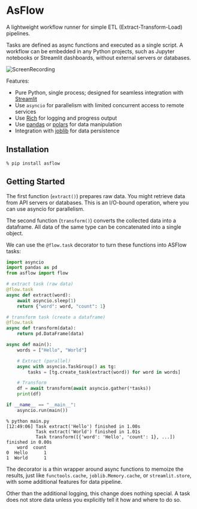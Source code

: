 # AsFlow

A lightweight workflow runner for simple ETL (Extract-Transform-Load) pipelines.

Tasks are defined as async functions and executed as a single script. A workflow can be embedded in any Python projects, such as Jupyter notebooks or Streamlit dashboards, without external servers or databases.

![ScreenRecording](docs/assets/img/ScreenRecording.webp)

Features:
- Pure Python, single process; designed for seamless integration with [Streamlit](https://streamlit.io)
- Use `asyncio` for parallelism with limited concurrent access to remote services
- Use [Rich](https://rich.readthedocs.io) for logging and progress output
- Use [pandas](https://pandas.pydata.org) or [polars](https://pola.rs) for data manipulation
- Integration with [joblib](https://joblib.readthedocs.io) for data persistence

## Installation

```
% pip install asflow
```

## Getting Started

The first function (`extract()`) prepares raw data. You might retrieve data from API servers or databases. This is an I/O-bound operation, where you can use asyncio for parallelism.

The second function (`transform()`) converts the collected data into a dataframe.  All data of the same type can be concatenated into a single object.

We can use the `@flow.task` decorator to turn these functions into ASFlow tasks:

```python
import asyncio
import pandas as pd
from asflow import flow

# extract task (raw data)
@flow.task
async def extract(word):
    await asyncio.sleep(1)
    return {"word": word, "count": 1}

# transform task (create a dataframe)
@flow.task
async def transform(data):
    return pd.DataFrame(data)

async def main():
    words = ["Hello", "World"]

    # Extract (parallel)
    async with asyncio.TaskGroup() as tg:
        tasks = [tg.create_task(extract(word)) for word in words]

    # Transform
    df = await transform(await asyncio.gather(*tasks))
    print(df)

if __name__ == "__main__":
    asyncio.run(main())
```

```
% python main.py
[12:49:06] Task extract('Hello') finished in 1.00s
           Task extract('World') finished in 1.01s
           Task transform([{'word': 'Hello', 'count': 1}, ...]) finished in 0.00s
    word  count
0  Hello      1
1  World      1
```

The decorator is a thin wrapper around async functions to memoize the results, just like `functools.cache`, `joblib.Memory.cache`, or `streamlit.store`, with some additional features for data pipeline.

Other than the additional logging, this change does nothing special. A task does not store data unless you explicitly tell it how and where to do so.
